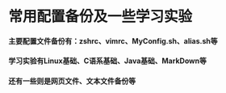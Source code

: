 # 常用配置备份及一些学习实验

#### 主要配置文件备份有：zshrc、vimrc、MyConfig.sh、alias.sh等

####  学习实验有Linux基础、C语系基础、Java基础、MarkDown等

#### 还有一些则是网页文件、文本文件备份等
